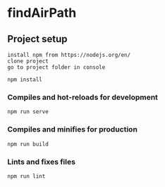 # findAirPath

## Project setup
```
install npm from https://nodejs.org/en/
clone project
go to project folder in console
```
```
npm install
```

### Compiles and hot-reloads for development
```
npm run serve
```

### Compiles and minifies for production
```
npm run build
```

### Lints and fixes files
```
npm run lint
```
